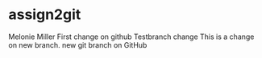 # assign2git
Melonie Miller
First change on github
Testbranch change
This is a change on new branch.
new git branch on GitHub

